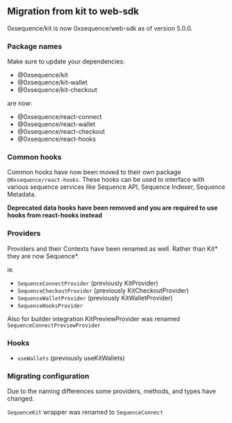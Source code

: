 ## Migration from kit to web-sdk

0xsequence/kit is now 0xsequence/web-sdk as of version 5.0.0.

### Package names

Make sure to update your dependencies:

- @0xsequence/kit
- @0xsequence/kit-wallet
- @0xsequence/kit-checkout

are now:

- @0xsequence/react-connect
- @0xsequence/react-wallet
- @0xsequence/react-checkout
- @0xsequence/react-hooks

### Common hooks

Common hooks have now been moved to their own package `@0xsequence/react-hooks`. These hooks can be used to interface with various sequence services like Sequence API, Sequence Indexer, Sequence Metadata.

**Deprecated data hooks have been removed and you are required to use hooks from react-hooks instead**

### Providers

Providers and their Contexts have been renamed as well. Rather than Kit* they are now Sequence*.

ie.

- `SequenceConnectProvider` (previously KitProvider)
- `SequenceCheckoutProvider` (previously KitCheckoutProvider)
- `SequenceWalletProvider` (previously KitWalletProvider)
- `SequenceHooksProvider`

Also for builder integration KitPreviewProvider was renamed `SequenceConnectPreviewProvider`

### Hooks

- `useWallets` (previously useKitWallets)

### Migrating configuration

Due to the naming differences some providers, methods, and types have changed.

`SequenceKit` wrapper was renamed to `SequenceConnect`
